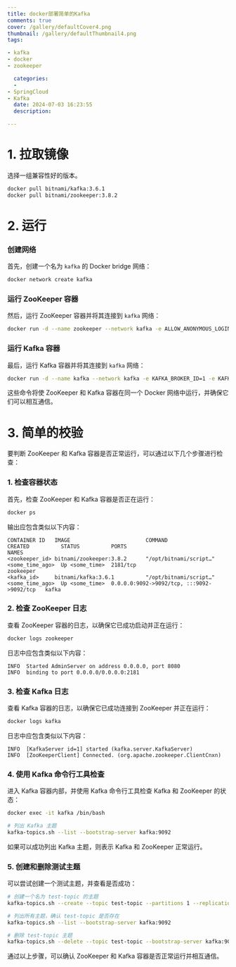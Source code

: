 ```yaml
---
title: docker部署简单的Kafka
comments: true
cover: /gallery/defaultCover4.png
thumbnail: /gallery/defaultThumbnail4.png
tags:

- kafka
- docker
- zookeeper

  categories:
  -
- SpringCloud
- Kafka
  date: 2024-07-03 16:23:55
  description:

---
```




# 1. 拉取镜像

选择一组兼容性好的版本。

```bash
docker pull bitnami/kafka:3.6.1
docker pull bitnami/zookeeper:3.8.2
```



# 2. 运行

### 创建网络

首先，创建一个名为 `kafka` 的 Docker bridge 网络：

```bash
docker network create kafka
```

### 运行 ZooKeeper 容器

然后，运行 ZooKeeper 容器并将其连接到 `kafka` 网络：

```bash
docker run -d --name zookeeper --network kafka -e ALLOW_ANONYMOUS_LOGIN=yes bitnami/zookeeper:3.8.2
```

### 运行 Kafka 容器

最后，运行 Kafka 容器并将其连接到 `kafka` 网络：

```bash
docker run -d --name kafka --network kafka -e KAFKA_BROKER_ID=1 -e KAFKA_ZOOKEEPER_CONNECT=zookeeper:2181 -e ALLOW_PLAINTEXT_LISTENER=yes -e KAFKA_ADVERTISED_LISTENERS=PLAINTEXT://localhost:9092 -p 9092:9092 bitnami/kafka:3.6.1
```

这些命令将使 ZooKeeper 和 Kafka 容器在同一个 Docker 网络中运行，并确保它们可以相互通信。



# 3. 简单的校验

要判断 ZooKeeper 和 Kafka 容器是否正常运行，可以通过以下几个步骤进行检查：

### 1. 检查容器状态

首先，检查 ZooKeeper 和 Kafka 容器是否正在运行：

```bash
docker ps
```

输出应包含类似以下内容：

```
CONTAINER ID   IMAGE                        COMMAND                  CREATED          STATUS          PORTS                                        NAMES
<zookeeper_id> bitnami/zookeeper:3.8.2      "/opt/bitnami/script…"   <some_time_ago>  Up <some_time>  2181/tcp                                     zookeeper
<kafka_id>     bitnami/kafka:3.6.1          "/opt/bitnami/script…"   <some_time_ago>  Up <some_time>  0.0.0.0:9092->9092/tcp, :::9092->9092/tcp   kafka
```

### 2. 检查 ZooKeeper 日志

查看 ZooKeeper 容器的日志，以确保它已成功启动并正在运行：

```bash
docker logs zookeeper
```

日志中应包含类似以下内容：

```
INFO  Started AdminServer on address 0.0.0.0, port 8080
INFO  binding to port 0.0.0.0/0.0.0.0:2181
```

### 3. 检查 Kafka 日志

查看 Kafka 容器的日志，以确保它已成功连接到 ZooKeeper 并正在运行：

```bash
docker logs kafka
```

日志中应包含类似以下内容：

```
INFO  [KafkaServer id=1] started (kafka.server.KafkaServer)
INFO  [ZooKeeperClient] Connected. (org.apache.zookeeper.ClientCnxn)
```

### 4. 使用 Kafka 命令行工具检查

进入 Kafka 容器内部，并使用 Kafka 命令行工具检查 Kafka 和 ZooKeeper 的状态：

```bash
docker exec -it kafka /bin/bash

# 列出 Kafka 主题
kafka-topics.sh --list --bootstrap-server kafka:9092
```

如果可以成功列出 Kafka 主题，则表示 Kafka 和 ZooKeeper 正常运行。

### 5. 创建和删除测试主题

可以尝试创建一个测试主题，并查看是否成功：

```bash
# 创建一个名为 test-topic 的主题
kafka-topics.sh --create --topic test-topic --partitions 1 --replication-factor 1 --bootstrap-server kafka:9092

# 列出所有主题，确认 test-topic 是否存在
kafka-topics.sh --list --bootstrap-server kafka:9092

# 删除 test-topic 主题
kafka-topics.sh --delete --topic test-topic --bootstrap-server kafka:9092
```

通过以上步骤，可以确认 ZooKeeper 和 Kafka 容器是否正常运行并相互通信。
